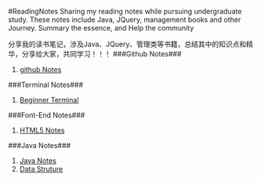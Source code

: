 #ReadingNotes
Sharing my reading notes while pursuing undergraduate study. These notes include Java, JQuery, management books and other Journey.
Summary the essence, and Help the community

分享我的读书笔记，涉及Java、JQuery、管理类等书籍，总结其中的知识点和精华，分享给大家，共同学习！！！
###Github Notes###
1. [github Notes](https://github.com/xipingsg/ReadingNotes/blob/master/Github_Notes.md)

###Terminal Notes###
1. [Beginner Terminal](https://github.com/xipingsg/ReadingNotes/blob/master/Github_Notes.md)

###Font-End Notes###
1. [HTML5 Notes](https://github.com/xipingsg/ReadingNotes/blob/master/Font-End/HTML5_Notes.md)


###Java Notes###
1. [Java Notes](https://github.com/xipingsg/ReadingNotes/blob/master/Java/Java_notes.md)
2. [Data Struture](https://github.com/xipingsg/ReadingNotes/blob/master/Java/Data%20Structure.md)
